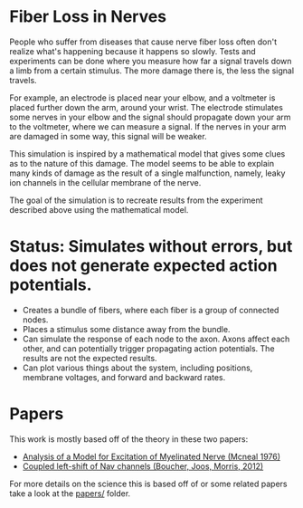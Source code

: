 Fiber Loss in Nerves
====================

People who suffer from diseases that cause nerve fiber loss often don't realize what's happening because it happens so slowly.
Tests and experiments can be done where you measure how far a signal travels down a limb from a certain stimulus. The more damage there is, the less the signal travels.

For example, an electrode is placed near your elbow, and a voltmeter is placed further down the arm, around your wrist. The electrode stimulates some nerves in your elbow and the signal should propagate down your arm to the voltmeter, where we can measure a signal. If the nerves in your arm are damaged in some way, this signal will be weaker.

This simulation is inspired by a mathematical model that gives some clues as to the nature of this damage. The model seems to be able to explain many kinds of damage as the result of a single malfunction, namely, leaky ion channels in the cellular membrane of the nerve.

The goal of the simulation is to recreate results from the experiment described above using the mathematical model.

Status: Simulates without errors, but does not generate expected action potentials.
====================

* Creates a bundle of fibers, where each fiber is a group of connected nodes.
* Places a stimulus some distance away from the bundle.
* Can simulate the response of each node to the axon. Axons affect each other, and can potentially trigger propagating action potentials. The results are not the expected results.
* Can plot various things about the system, including positions, membrane voltages, and forward and backward rates.

Papers
======
This work is mostly based off of the theory in these two papers:

* [Analysis of a Model for Excitation of Myelinated Nerve (Mcneal 1976)](papers/McNealModel.pdf)
* [Coupled left-shift of Nav channels (Boucher, Joos, Morris, 2012)](papers/BoucherCLS.pdf)

For more details on the science this is based off of or some related papers take a look at the [papers/](papers/) folder.
